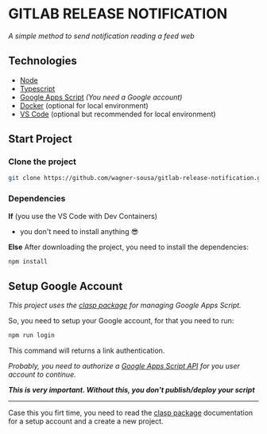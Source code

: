 # GITLAB RELEASE NOTIFICATION
_A simple method to send notification reading a feed web_

## Technologies
* [Node](https://nodejs.org/en/)
* [Typescript](https://www.typescriptlang.org/)
* [Google Apps Script](https://developers.google.com/apps-script/) _(You need a Google account)_
* [Docker](https://www.docker.com/) (optional for local environment)
* [VS Code](https://code.visualstudio.com/) (optional but recommended for local environment)

## Start Project

### Clone the project
```bash
git clone https://github.com/wagner-sousa/gitlab-release-notification.git
```

### Dependencies
**If** (you use the VS Code with Dev Containers)
- you don't need to install anything 😎

**Else**
After downloading the project, you need to install the dependencies:
```bash
npm install
```

## Setup Google Account
_This project uses the [clasp package](https://github.com/google/clasp) for managing Google Apps Script._

So, you need to setup your Google account, for that you need to run:
```bash
npm run login
```
This command will returns a link authentication.

_Probably, you need to authorize a [Google Apps Script API](https://script.google.com/home/usersettings) for you user account to continue._

***This is very important. Without this, you don't publish/deploy your script***

---
Case this you firt time, you need to read the [clasp package](https://github.com/google/clasp) documentation for a setup account and a create a new project.

